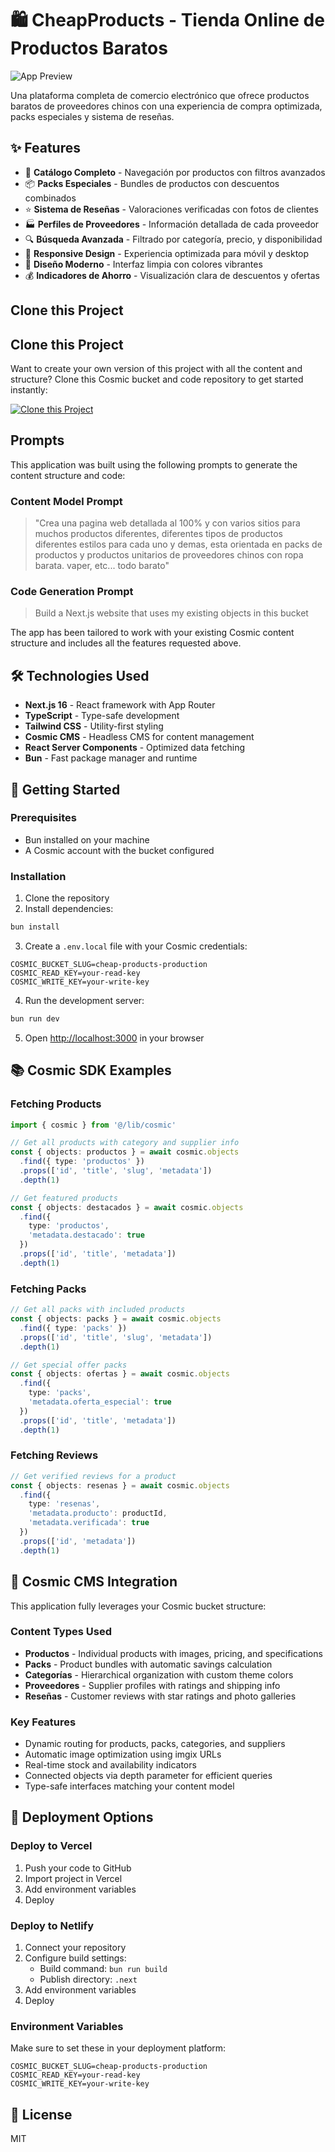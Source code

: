 # 🛍️ CheapProducts - Tienda Online de Productos Baratos

![App Preview](https://imgix.cosmicjs.com/9951d0a0-b38a-11f0-a02c-cb6cf59b3d56-photo-1590658268037-6bf12165a8df-1761606833645.jpg?w=1200&h=300&fit=crop&auto=format,compress)

Una plataforma completa de comercio electrónico que ofrece productos baratos de proveedores chinos con una experiencia de compra optimizada, packs especiales y sistema de reseñas.

## ✨ Features

- 🛒 **Catálogo Completo** - Navegación por productos con filtros avanzados
- 📦 **Packs Especiales** - Bundles de productos con descuentos combinados
- ⭐ **Sistema de Reseñas** - Valoraciones verificadas con fotos de clientes
- 🏭 **Perfiles de Proveedores** - Información detallada de cada proveedor
- 🔍 **Búsqueda Avanzada** - Filtrado por categoría, precio, y disponibilidad
- 📱 **Responsive Design** - Experiencia optimizada para móvil y desktop
- 🎨 **Diseño Moderno** - Interfaz limpia con colores vibrantes
- 💰 **Indicadores de Ahorro** - Visualización clara de descuentos y ofertas

## Clone this Project

## Clone this Project

Want to create your own version of this project with all the content and structure? Clone this Cosmic bucket and code repository to get started instantly:

[![Clone this Project](https://img.shields.io/badge/Clone%20this%20Project-29abe2?style=for-the-badge&logo=cosmic&logoColor=white)](https://app.cosmicjs.com/projects/new?clone_bucket=68fffb6e271316ad9f4b64b5&clone_repository=68fffe33271316ad9f4b6521)

## Prompts

This application was built using the following prompts to generate the content structure and code:

### Content Model Prompt

> "Crea una pagina web detallada al 100% y con varios sitios para muchos productos diferentes, diferentes tipos de productos diferentes estilos para cada uno y demas, esta orientada en packs de productos y productos unitarios de proveedores chinos con ropa barata. vaper, etc... todo barato"

### Code Generation Prompt

> Build a Next.js website that uses my existing objects in this bucket

The app has been tailored to work with your existing Cosmic content structure and includes all the features requested above.

## 🛠️ Technologies Used

- **Next.js 16** - React framework with App Router
- **TypeScript** - Type-safe development
- **Tailwind CSS** - Utility-first styling
- **Cosmic CMS** - Headless CMS for content management
- **React Server Components** - Optimized data fetching
- **Bun** - Fast package manager and runtime

## 🚀 Getting Started

### Prerequisites

- Bun installed on your machine
- A Cosmic account with the bucket configured

### Installation

1. Clone the repository
2. Install dependencies:

```bash
bun install
```

3. Create a `.env.local` file with your Cosmic credentials:

```env
COSMIC_BUCKET_SLUG=cheap-products-production
COSMIC_READ_KEY=your-read-key
COSMIC_WRITE_KEY=your-write-key
```

4. Run the development server:

```bash
bun run dev
```

5. Open [http://localhost:3000](http://localhost:3000) in your browser

## 📚 Cosmic SDK Examples

### Fetching Products

```typescript
import { cosmic } from '@/lib/cosmic'

// Get all products with category and supplier info
const { objects: productos } = await cosmic.objects
  .find({ type: 'productos' })
  .props(['id', 'title', 'slug', 'metadata'])
  .depth(1)

// Get featured products
const { objects: destacados } = await cosmic.objects
  .find({ 
    type: 'productos',
    'metadata.destacado': true 
  })
  .props(['id', 'title', 'metadata'])
  .depth(1)
```

### Fetching Packs

```typescript
// Get all packs with included products
const { objects: packs } = await cosmic.objects
  .find({ type: 'packs' })
  .props(['id', 'title', 'slug', 'metadata'])
  .depth(1)

// Get special offer packs
const { objects: ofertas } = await cosmic.objects
  .find({ 
    type: 'packs',
    'metadata.oferta_especial': true 
  })
  .props(['id', 'title', 'metadata'])
  .depth(1)
```

### Fetching Reviews

```typescript
// Get verified reviews for a product
const { objects: resenas } = await cosmic.objects
  .find({ 
    type: 'resenas',
    'metadata.producto': productId,
    'metadata.verificada': true
  })
  .props(['id', 'metadata'])
  .depth(1)
```

## 🎨 Cosmic CMS Integration

This application fully leverages your Cosmic bucket structure:

### Content Types Used

- **Productos** - Individual products with images, pricing, and specifications
- **Packs** - Product bundles with automatic savings calculation
- **Categorías** - Hierarchical organization with custom theme colors
- **Proveedores** - Supplier profiles with ratings and shipping info
- **Reseñas** - Customer reviews with star ratings and photo galleries

### Key Features

- Dynamic routing for products, packs, categories, and suppliers
- Automatic image optimization using imgix URLs
- Real-time stock and availability indicators
- Connected objects via depth parameter for efficient queries
- Type-safe interfaces matching your content model

## 🚀 Deployment Options

### Deploy to Vercel

1. Push your code to GitHub
2. Import project in Vercel
3. Add environment variables
4. Deploy

### Deploy to Netlify

1. Connect your repository
2. Configure build settings:
   - Build command: `bun run build`
   - Publish directory: `.next`
3. Add environment variables
4. Deploy

### Environment Variables

Make sure to set these in your deployment platform:

```env
COSMIC_BUCKET_SLUG=cheap-products-production
COSMIC_READ_KEY=your-read-key
COSMIC_WRITE_KEY=your-write-key
```

## 📝 License

MIT

<!-- README_END -->